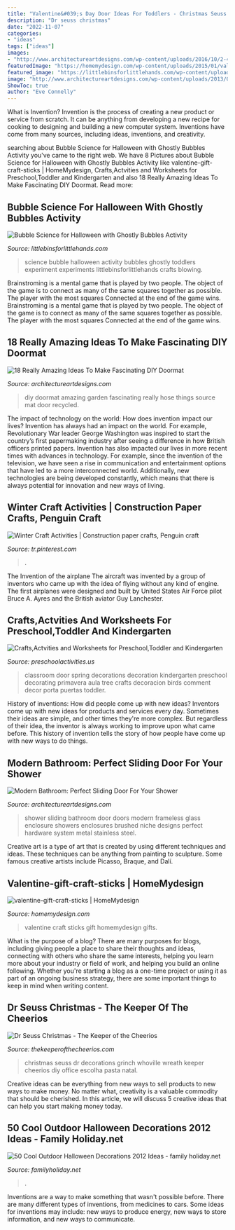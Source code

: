 ```yaml
---
title: "Valentine&#039;s Day Door Ideas For Toddlers - Christmas Seuss Dr Decorations Grinch Whoville Wreath Keeper Cheerios Diy Office Escolha Pasta Natal"
description: "Dr seuss christmas"
date: "2022-11-07"
categories:
- "ideas"
tags: ["ideas"]
images:
- "http://www.architectureartdesigns.com/wp-content/uploads/2016/10/2-41.jpg"
featuredImage: "https://homemydesign.com/wp-content/uploads/2015/01/valentine-gift-craft-sticks.jpg"
featured_image: "https://littlebinsforlittlehands.com/wp-content/uploads/2014/10/Halloween-Ghostly-Bubble-Science-Activity-Bubble-Experiment-for-Kids.jpg"
image: "http://www.architectureartdesigns.com/wp-content/uploads/2013/03/ArchitectureArtDesigns-872.jpg"
ShowToc: true
author: "Eve Connelly"
---
```



What is Invention?
Invention is the process of creating a new product or service from scratch. It can be anything from developing a new recipe for cooking to designing and building a new computer system. Inventions have come from many sources, including ideas, inventions, and creativity.

	

		
searching about Bubble Science for Halloween with Ghostly Bubbles Activity you've came to the right web. We have 8 Pictures about Bubble Science for Halloween with Ghostly Bubbles Activity like valentine-gift-craft-sticks | HomeMydesign, Crafts,Actvities and Worksheets for Preschool,Toddler and Kindergarten and also 18 Really Amazing Ideas To Make Fascinating DIY Doormat. Read more:
		
    
## Bubble Science For Halloween With Ghostly Bubbles Activity

<img loading=lazy src="https://littlebinsforlittlehands.com/wp-content/uploads/2014/10/Halloween-Ghostly-Bubble-Science-Activity-Bubble-Experiment-for-Kids.jpg" onerror="this.onerror=null;this.src='https://tse4.mm.bing.net/th?id=OIP.56LlncQyJl9gH7lDwQEw8QHaJ6&amp;pid=15.1';" alt="Bubble Science for Halloween with Ghostly Bubbles Activity">

_Source: littlebinsforlittlehands.com_

>science bubble halloween activity bubbles ghostly toddlers experiment experiments littlebinsforlittlehands crafts blowing. 

	

Brainstroming is a mental game that is played by two people. The object of the game is to connect as many of the same squares together as possible. The player with the most squares Connected at the end of the game wins. Brainstroming is a mental game that is played by two people. The object of the game is to connect as many of the same squares together as possible. The player with the most squares Connected at the end of the game wins.

    
## 18 Really Amazing Ideas To Make Fascinating DIY Doormat

<img loading=lazy src="http://www.architectureartdesigns.com/wp-content/uploads/2016/10/2-41.jpg" onerror="this.onerror=null;this.src='https://tse1.mm.bing.net/th?id=OIP.qK4WJpQk7yxCICTaMHq6eQHaJ3&amp;pid=15.1';" alt="18 Really Amazing Ideas To Make Fascinating DIY Doormat">

_Source: architectureartdesigns.com_

>diy doormat amazing garden fascinating really hose things source mat door recycled. 

	

The impact of technology on the world: How does invention impact our lives?
Invention has always had an impact on the world. For example, Revolutionary War leader George Washington was inspired to start the country’s first papermaking industry after seeing a difference in how British officers printed papers. Invention has also impacted our lives in more recent times with advances in technology. For example, since the invention of the television, we have seen a rise in communication and entertainment options that have led to a more interconnected world. Additionally, new technologies are being developed constantly, which means that there is always potential for innovation and new ways of living.

    
## Winter Craft Activities | Construction Paper Crafts, Penguin Craft

<img loading=lazy src="https://i.pinimg.com/736x/49/7c/fe/497cfe2838d1bfbe311d398073b1ee73--paper-hearts-penguin-craft.jpg" onerror="this.onerror=null;this.src='https://tse2.mm.bing.net/th?id=OIP.xo_oWeH6Ly79JufJn5HQYQHaKd&amp;pid=15.1';" alt="Winter Craft Activities | Construction paper crafts, Penguin craft">

_Source: tr.pinterest.com_

>. 

	

The Invention of the airplane
The aircraft was invented by a group of inventors who came up with the idea of flying without any kind of engine. The first airplanes were designed and built by United States Air Force pilot Bruce A. Ayres and the British aviator Guy Lanchester.

    
## Crafts,Actvities And Worksheets For Preschool,Toddler And Kindergarten

<img loading=lazy src="http://www.preschoolactivities.us/wp-content/uploads/2015/02/spring-classroom-door-decorations.jpg" onerror="this.onerror=null;this.src='https://tse3.mm.bing.net/th?id=OIP.mVcv3v1jx7QFRsRFhkhNmgHaN4&amp;pid=15.1';" alt="Crafts,Actvities and Worksheets for Preschool,Toddler and Kindergarten">

_Source: preschoolactivities.us_

>classroom door spring decorations decoration kindergarten preschool decorating primavera aula tree crafts decoracion birds comment decor porta puertas toddler. 

	

History of inventions: How did people come up with new ideas?
Inventors come up with new ideas for products and services every day. Sometimes their ideas are simple, and other times they're more complex. But regardless of their idea, the inventor is always working to improve upon what came before. This history of invention tells the story of how people have come up with new ways to do things.

    
## Modern Bathroom: Perfect Sliding Door For Your Shower

<img loading=lazy src="http://www.architectureartdesigns.com/wp-content/uploads/2013/03/ArchitectureArtDesigns-872.jpg" onerror="this.onerror=null;this.src='https://tse3.mm.bing.net/th?id=OIP.rqRzcVPwZphml7Kdx3Zr3wHaFs&amp;pid=15.1';" alt="Modern Bathroom: Perfect Sliding Door For Your Shower">

_Source: architectureartdesigns.com_

>shower sliding bathroom door doors modern frameless glass enclosure showers enclosures brushed niche designs perfect hardware system metal stainless steel. 

	

Creative art is a type of art that is created by using different techniques and ideas. These techniques can be anything from painting to sculpture. Some famous creative artists include Picasso, Braque, and Dalí.

    
## Valentine-gift-craft-sticks | HomeMydesign

<img loading=lazy src="https://homemydesign.com/wp-content/uploads/2015/01/valentine-gift-craft-sticks.jpg" onerror="this.onerror=null;this.src='https://tse4.mm.bing.net/th?id=OIP.RxSzTFdLV1WMkQpImFBZmQHaLH&amp;pid=15.1';" alt="valentine-gift-craft-sticks | HomeMydesign">

_Source: homemydesign.com_

>valentine craft sticks gift homemydesign gifts. 

	

What is the purpose of a blog?
There are many purposes for blogs, including giving people a place to share their thoughts and ideas, connecting with others who share the same interests, helping you learn more about your industry or field of work, and helping you build an online following. Whether you're starting a blog as a one-time project or using it as part of an ongoing business strategy, there are some important things to keep in mind when writing content.

    
## Dr Seuss Christmas - The Keeper Of The Cheerios

<img loading=lazy src="http://www.thekeeperofthecheerios.com/wp-content/uploads/2013/12/c4-1.jpg" onerror="this.onerror=null;this.src='https://tse3.mm.bing.net/th?id=OIP.PzXvYtDB7T4a1WI_CqyZKgHaF5&amp;pid=15.1';" alt="Dr Seuss Christmas - The Keeper of the Cheerios">

_Source: thekeeperofthecheerios.com_

>christmas seuss dr decorations grinch whoville wreath keeper cheerios diy office escolha pasta natal. 

	

Creative ideas can be everything from new ways to sell products to new ways to make money. No matter what, creativity is a valuable commodity that should be cherished. In this article, we will discuss 5 creative ideas that can help you start making money today.

    
## 50 Cool Outdoor Halloween Decorations 2012 Ideas - Family Holiday.net

<img loading=lazy src="https://www.familyholiday.net/wp-content/uploads/2012/09/Cool-Outdoor-Halloween-Decorations-2012-Ideas_131.jpg" onerror="this.onerror=null;this.src='https://tse2.mm.bing.net/th?id=OIP.UfFHFHM41f342YAQOf1a0gHaHa&amp;pid=15.1';" alt="50 Cool Outdoor Halloween Decorations 2012 Ideas - family holiday.net">

_Source: familyholiday.net_

>. 

	

Inventions are a way to make something that wasn't possible before. There are many different types of inventions, from medicines to cars. Some ideas for inventions may include: new ways to produce energy, new ways to store information, and new ways to communicate.

